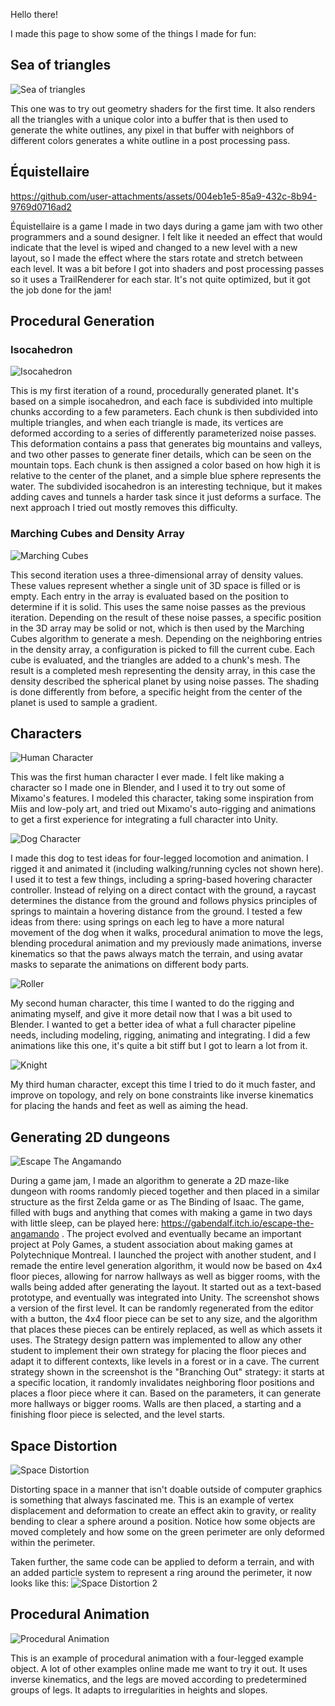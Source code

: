 Hello there!

I made this page to show some of the things I made for fun:

## Sea of triangles
![Sea of triangles](https://github.com/gabrielpaquette98/Samples/blob/main/assets/DigitalSea.gif)

This one was to try out geometry shaders for the first time. It also renders all the triangles with a unique color into a buffer that is then used to generate the white outlines, any pixel in that buffer with neighbors of different colors generates a white outline in a post processing pass. 

## Équistellaire
https://github.com/user-attachments/assets/004eb1e5-85a9-432c-8b94-9769d0716ad2

Équistellaire is a game I made in two days during a game jam with two other programmers and a sound designer. I felt like it needed an effect that would indicate that the level is wiped and changed to a new level with a new layout, so I made the effect where the stars rotate and stretch between each level. It was a bit before I got into shaders and post processing passes so it uses a TrailRenderer for each star. It's not quite optimized, but it got the job done for the jam!


## Procedural Generation

### Isocahedron
![Isocahedron](https://github.com/gabrielpaquette98/Samples/blob/main/assets/IsocahedronV1.gif)

This is my first iteration of a round, procedurally generated planet. It's based on a simple isocahedron, and each face is subdivided into multiple chunks according to a few parameters. Each chunk is then subdivided into multiple triangles, and when each triangle is made, its vertices are deformed according to a series of differently parameterized noise passes. This deformation contains a pass that generates big mountains and valleys, and two other passes to generate finer details, which can be seen on the mountain tops. Each chunk is then assigned a color based on how high it is relative to the center of the planet, and a simple blue sphere represents the water. The subdivided isocahedron is an interesting technique, but it makes adding caves and tunnels a harder task since it just deforms a surface. The next approach I tried out mostly removes this difficulty.

### Marching Cubes and Density Array
![Marching Cubes](https://github.com/gabrielpaquette98/Samples/blob/main/assets/ShadedMarchingCubes.gif)

This second iteration uses a three-dimensional array of density values. These values represent whether a single unit of 3D space is filled or is empty. Each entry in the array is evaluated based on the position to determine if it is solid. This uses the same noise passes as the previous iteration. Depending on the result of these noise passes, a specific position in the 3D array may be solid or not, which is then used by the Marching Cubes algorithm to generate a mesh. Depending on the neighboring entries in the density array, a configuration is picked to fill the current cube. Each cube is evaluated, and the triangles are added to a chunk's mesh. The result is a completed mesh representing the density array, in this case the density described the spherical planet by using noise passes. The shading is done differently from before, a specific height from the center of the planet is used to sample a gradient.


## Characters
![Human Character](https://github.com/gabrielpaquette98/Samples/blob/main/assets/CharacterA.gif)

This was the first human character I ever made. I felt like making a character so I made one in Blender, and I used it to try out some of Mixamo's features. I modeled this character, taking some inspiration from Miis and low-poly art, and tried out Mixamo's auto-rigging and animations to get a first experience for integrating a full character into Unity.   

![Dog Character](https://github.com/gabrielpaquette98/Samples/blob/main/assets/Dog.gif)

I made this dog to test ideas for four-legged locomotion and animation. I rigged it and animated it (including walking/running cycles not shown here). I used it to test a few things, including a spring-based hovering character controller. Instead of relying on a direct contact with the ground, a raycast determines the distance from the ground and follows physics principles of springs to maintain a hovering distance from the ground. I tested a few ideas from there: using springs on each leg to have a more natural movement of the dog when it walks, procedural animation to move the legs, blending procedural animation and my previously made animations, inverse kinematics so that the paws always match the terrain, and using avatar masks to separate the animations on different body parts.

![Roller](https://github.com/gabrielpaquette98/Samples/blob/main/assets/Roller.gif)

My second human character, this time I wanted to do the rigging and animating myself, and give it more detail now that I was a bit used to Blender. I wanted to get a better idea of what a full character pipeline needs, including modeling, rigging, animating and integrating. I did a few animations like this one, it's quite a bit stiff but I got to learn a lot from it. 

![Knight](https://github.com/gabrielpaquette98/Samples/blob/main/assets/Knight.gif)

My third human character, except this time I tried to do it much faster, and improve on topology, and rely on bone constraints like inverse kinematics for placing the hands and feet as well as aiming the head.  


## Generating 2D dungeons

![Escape The Angamando](https://github.com/gabrielpaquette98/Samples/blob/main/assets/EscapeTheAngamando.png)

During a game jam, I made an algorithm to generate a 2D maze-like dungeon with rooms randomly pieced together and then placed in a similar structure as the first Zelda game or as The Binding of Isaac. The game, filled with bugs and anything that comes with making a game in two days with little sleep, can be played here: https://gabendalf.itch.io/escape-the-angamando . The project evolved and eventually became an important project at Poly Games, a student association about making games at Polytechnique Montreal. I launched the project with another student, and I remade the entire level generation algorithm, it would now be based on 4x4 floor pieces, allowing for narrow hallways as well as bigger rooms, with the walls being added after generating the layout. It started out as a text-based prototype, and eventually was integrated into Unity. The screenshot shows a version of the first level. It can be randomly regenerated from the editor with a button, the 4x4 floor piece can be set to any size, and the algorithm that places these pieces can be entirely replaced, as well as which assets it uses. The Strategy design pattern was implemented to allow any other student to implement their own strategy for placing the floor pieces and adapt it to different contexts, like levels in a forest or in a cave. The current strategy shown in the screenshot is the "Branching Out" strategy: it starts at a specific location, it randomly invalidates neighboring floor positions and places a floor piece where it can. Based on the parameters, it can generate more hallways or bigger rooms. Walls are then placed, a starting and a finishing floor piece is selected, and the level starts.


## Space Distortion
![Space Distortion](https://github.com/gabrielpaquette98/Samples/blob/main/assets/SpaceDistortion.gif)

Distorting space in a manner that isn't doable outside of computer graphics is something that always fascinated me. This is an example of vertex displacement and deformation to create an effect akin to gravity, or reality bending to clear a sphere around a position. Notice how some objects are moved completely and how some on the green perimeter are only deformed within the perimeter. 

Taken further, the same code can be applied to deform a terrain, and with an added particle system to represent a ring around the perimeter, it now looks like this:
![Space Distortion 2](https://github.com/gabrielpaquette98/Samples/blob/main/assets/SpaceDistortion2.gif)


## Procedural Animation
![Procedural Animation](https://github.com/gabrielpaquette98/Samples/blob/main/assets/ProceduralAnimation.gif)

This is an example of procedural animation with a four-legged example object. A lot of other examples online made me want to try it out. It uses inverse kinematics, and the legs are moved according to predetermined groups of legs. It adapts to irregularities in heights and slopes. 

